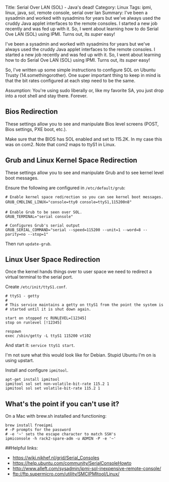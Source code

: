 Title: Serial Over LAN (SOL) - Java's dead!
Category: Linux
Tags: ipmi, linux, java, sol, remote console, serial over lan
Summary: I've been a sysadmin and worked with sysadmins for years but we've always used the cruddy Java applet interfaces to the remote consoles. I started a new job recently and was fed up with it. So, I went about learning how to do Serial Ove LAN (SOL) using IPMI. Turns out, its _super_ easy!

I've been a sysadmin and worked with sysadmins for years but we've always used the cruddy Java applet interfaces to the remote consoles. I started a new job recently and was fed up with it. So, I went about learning how to do Serial Ove LAN (SOL) using IPMI. Turns out, its _super_ easy!

So, I've written up some simple instructions to configure SOL on Ubuntu Trusty (14.somethingorother). One super important thing to keep in mind is that the bit rates configured at each step need to be the same.

Assumption: You're using sudo liberally or, like my favorite SA, you just drop into a root shell and stay there. Forever.

## Bios Redirection
These settings allow you to see and manipulate Bios level screens (POST, Bios settings, PXE boot, etc.).

Make sure that the BIOS has SOL enabled and set to 115.2K. In my case this was on com2. Note that com2 maps to ttyS1 in Linux.

## Grub and Linux Kernel Space Redirection
These settings allow you to see and manipulate Grub and to see kernel level boot messages.

Ensure the following are configured in `/etc/default/grub`:

```
# Enable kernel space redirection so you can see kernel boot messages.
GRUB_CMDLINE_LINUX="console=tty0 console=ttyS1,115200n8"

# Enable Grub to be seen over SOL.
GRUB_TERMINAL="serial console"

# Configures Grub's serial output
GRUB_SERIAL_COMMAND="serial --speed=115200 --unit=1 --word=8 --parity=no --stop=1"
```

Then run `update-grub`.

## Linux User Space Redirection
Once the kernel hands things over to user space we need to redirect a virtual terminal to the serial port.

Create `/etc/init/ttyS1.conf`.
```
# ttyS1 - getty
#
# This service maintains a getty on ttyS1 from the point the system is
# started until it is shut down again.

start on stopped rc RUNLEVEL=[12345]
stop on runlevel [!12345]

respawn
exec /sbin/getty -L ttyS1 115200 vt102
```

And start it: `service ttyS1 start`.

I'm not sure what this would look like for Debian. Stupid Ubuntu I’m on is using upstart.

Install and configure `ipmitool`.
```language-bash
apt-get install ipmitool
ipmitool sol set non-volatile-bit-rate 115.2 1
ipmitool sol set volatile-bit-rate 115.2 1
```

## What's the point if you can't use it?
On a Mac with brew.sh installed and functioning:
```language-bash
brew install freeipmi
# -P prompts for the password
# -e '~' sets the escape character to match SSH's
ipmiconsole -h rack2-spare-adm -u ADMIN -P -e '~'
```

##Helpful links:
- https://wiki.nikhef.nl/grid/Serial_Consoles
- https://help.ubuntu.com/community/SerialConsoleHowto
- http://www.alleft.com/sysadmin/ipmi-sol-inexpensive-remote-console/
- ftp://ftp.supermicro.com/utility/SMCIPMItool/Linux/

